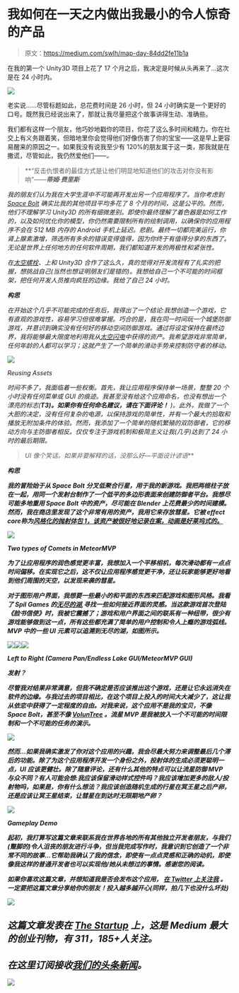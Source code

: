 # 我如何在一天之内做出我最小的令人惊奇的产品

> 原文：<https://medium.com/swlh/map-day-84dd2fe11b1a>

在我的第一个 Unity3D 项目上花了 17 个月之后，我决定是时候从头再来了…这次是在 24 小时内。

![](img/5b3428bf01e2ee6beac618f88c0a68b3.png)

老实说……尽管标题如此，总花费时间是 26 小时，但 24 小时确实是一个更好的口号。既然我已经说出来了，那就让我尽量把这个故事讲得生动、准确些。

我们都有这样一个朋友，他巧妙地戳你的项目，你花了这么多时间和精力。你在社交上有义务跟着笑，但暗地里你会觉得他们好像伤害了你的宝宝——这是早上更容易醒来的原因之一。如果我没有说我至少有 120%的朋友属于这一类，那我就是在撒谎，尽管如此，我仍然爱他们——*。*

> **“反击仇恨者的最佳方式是让他们明显地知道他们的攻击对你没有影响”——***蒂姆·费里斯***

*我的朋友们认为我在大学生涯中不可能再开发出另一个应用程序了。当你考虑到 [Space Bolt](http://sbolt.app.link) 确实比我的其他项目平均多花了 8 个月的时间，这是公平的。然而，他们不理解学习 Unity3D 的所有细微差别。即使你最终理解了着色器是如何工作的，以及如何优化你的模型，你仍然需要限制所有的绘制调用，以确保你的应用程序不会在 512 MB 内存的 Android 手机上延迟。悲剧。最终一切都完美运行，你肾上腺素激增，筛选所有多余的错误变得值得，因为你终于有值得分享的东西了。无论是世界上任何地方的任何软件周期，我们都知道开发的两极性和紧张性。*

*在[太空螺栓](http://sbolt.app.link)、上和 Unity3D 合作了这么久，真的觉得对开发流程有了扎实的把握，想挑战自己(*当然也想证明朋友们是错的*)。我想给自己一个不可能的时间框架，把任何开发人员推向疯狂的边缘。我给了自己 24 小时。*

***构思***

*在开始这个几乎不可能完成的任务后，我得出了一个结论:我想创造一个游戏，它有直观的游戏性，容易学习但很难掌握。巧合的是，我在同一时间玩一个城堡防御游戏，并意识到确实没有任何好的移动空间防御游戏。通过将设定保持在最终边界，我将能够最大限度地利用我从[太空闪电](http://sbolt.app.link)中获得的资产。我希望游戏非常简单，任何年龄的人都可以学习；这就产生了一个简单的滑动手势来控制防守者的移动。*

*![](img/19f2b951e4873e26e0a5c9f46a3e01be.png)*

*Reusing Assets*

*时间不多了，我面临着一些权衡。首先，我让应用程序保持单一场景，整整 20 个小时没有任何菜单或 GUI 的痕迹。我甚至没有给这个应用命名，也没有想出一个漂亮的标志(**T3)。如果你有任何命名建议，请在下面评论！** )。此外，我做了一个大胆的决定，没有任何复杂的电源，以保持游戏的简单性，并有一个最大的拾取和播放无附加条件的体验。然而，我添加了一个简单的随机繁殖的双防御者，它的移动方向与主防御者相反。仅仅专注于游戏机制和极简主义让我(*几乎*)达到了 24 小时的最后期限。*

> **UI 像个笑话。如果非要解释的话，没那么好*—平面设计谚语***

*****构思*****

***我的冒险始于从 Space Bolt 分叉低聚合行星，用于我的新游戏。我把两根柱子放在一起，用同一个发射台制作了一个低平的多边形表面来创建防御者平台。我想尽可能多地重用 Space Bolt 中的资产，尽可能在 Blender 上花费最少的时间建模。然而，我在商店里发现了这个非常有用的资产，我用它来存放彗星。它被 effect core称为[风格化的抛射体包 1，该资产被很好地记录在案，动画是好莱坞式的。](https://assetstore.unity.com/packages/vfx/particles/stylized-projectile-pack-1-106979)***

***![](img/d6a74d8c0311e1fce1e6efadf121ce23.png)***

***Two types of Comets in MeteorMVP***

***为了让应用程序的润色感觉更丰富，我想加入一个平移相机，每次滑动都有一点点时间偏移。在实现它之后，这不仅让应用程序感觉更干净，还让玩家能够更好地看到他们周围的天空，以发现来袭的彗星。***

***对于图形用户界面，我想要一些最小的和平面的东西来匹配游戏和图形风格。我看了 Spil Games 的[无尽的湖](https://www.facebook.com/EndlessLakeGame/),寻找一些如何接近界面的灵感。当这款游戏首次登陆《脸书信使》时，我被它震撼了；游戏和用户界面之间的联系有一种纽带，很少有游戏能够做到这一点，所有这些都充满了简单的用户控制和令人上瘾的游戏弧线。MVP 中的一些 UI 元素可以追溯到无尽的湖，如图所示。***

***![](img/ca528db162d0e0a3689385bc34382c35.png)******![](img/eabaec1313d939a14440ef1743b10654.png)******![](img/f03ca55f9d0b7960fb525d7ad4570335.png)***

***Left to Right (Camera Pan/Endless Lake GUI/MeteorMVP GUI)***

*****发射？*****

***尽管我对结果非常满意，但我不确定是否应该推出这个游戏，还是让它永远消失在软件的边缘。与我过去的项目相比，在这个项目上投入的时间大大减少了，这让我从依恋中获得了一定程度的自由。对我来说，这个应用不是我的宝贝，不像 Space Bolt，甚至不像 [VolunTree](http://vtree.app.link) 。流星 MVP 是我被放入一个不可能的时间限制和一个不可能的任务的演示。***

***![](img/7dbe945967b1b70151c9f6079c9b1447.png)***

***然而…如果我确实激发了你对这个应用的兴趣，我会尽最大努力来调整最后几个滞后的功能。除了为这个应用程序开发一个身份之外，投射体的生成必须更聪明一点，UI 应该更健壮。除了随意评论，还有什么其他的特点可以让流星防御 MVP 与众不同？有人可能会想:我应该保留滑动样式控件吗？我应该增加更多的敌人/投射物吗，如果是，你有什么想法？我应该创造随机生成的行星在冥王星之后产卵，还是应该让冥王星结束，让彗星在到达时无限期地产卵？***

***![](img/9353dcd9b23fec61fdfec153ba1f83d3.png)***

***Gameplay Demo***

***起初，我打算写这篇文章来联系我在世界各地的所有其他独立开发者朋友，与我们(蹩脚的)令人沮丧的朋友进行斗争，但当我完成写作时，我意识到它创造了一个非常不同的故事…它帮助我确认了我的信念，即使有一点点灵感和正确的动机，即使像我这样的普通开发者也可以实现他/她从未想过的事情。感谢您的阅读。***

****如果你喜欢这篇文章，并想知道我是否会发布这个应用，* [***在 Twitter 上关注我***](https://twitter.com/intent/user?screen_name=thisisprad) ***。*** *一定要把这篇文章分享给你的朋友！投入越多越开心(同样，拍几下也没什么坏处)****

***[![](img/308a8d84fb9b2fab43d66c117fcc4bb4.png)](https://medium.com/swlh)***

## ***这篇文章发表在 [The Startup](https://medium.com/swlh) 上，这是 Medium 最大的创业刊物，有 311，185+人关注。***

## ***在这里订阅接收[我们的头条新闻](http://growthsupply.com/the-startup-newsletter/)。***

***[![](img/b0164736ea17a63403e660de5dedf91a.png)](https://medium.com/swlh)***